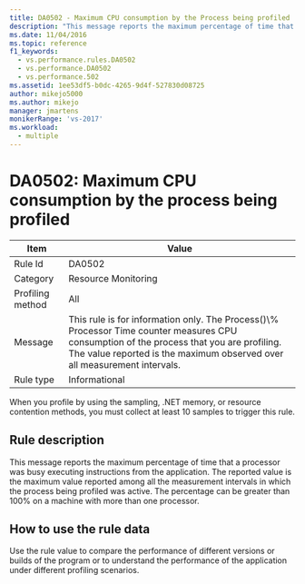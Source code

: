 ```yaml
---
title: DA0502 - Maximum CPU consumption by the Process being profiled | Microsoft Docs
description: "This message reports the maximum percentage of time that a processor was busy executing instructions from the application."
ms.date: 11/04/2016
ms.topic: reference
f1_keywords: 
  - vs.performance.rules.DA0502
  - vs.performance.DA0502
  - vs.performance.502
ms.assetid: 1ee53df5-b0dc-4265-9d4f-527830d08725
author: mikejo5000
ms.author: mikejo
manager: jmartens
monikerRange: 'vs-2017'
ms.workload: 
  - multiple
---
```

# DA0502: Maximum CPU consumption by the process being profiled

|Item|Value|
|-|-|
|Rule Id|DA0502|
|Category|Resource Monitoring|
|Profiling method|All|
|Message|This rule is for information only. The Process()\\% Processor Time counter measures CPU consumption of the process that you are profiling. The value reported is the maximum observed over all measurement intervals.|
|Rule type|Informational|

 When you profile by using the sampling, .NET memory, or resource contention methods, you must collect at least 10 samples to trigger this rule.

## Rule description
 This message reports the maximum percentage of time that a processor was busy executing instructions from the application. The reported value is the maximum value reported among all the measurement intervals in which the process being profiled was active. The percentage can be greater than 100% on a machine with more than one processor.

## How to use the rule data
 Use the rule value to compare the performance of different versions or builds of the program or to understand the performance of the application under different profiling scenarios.
